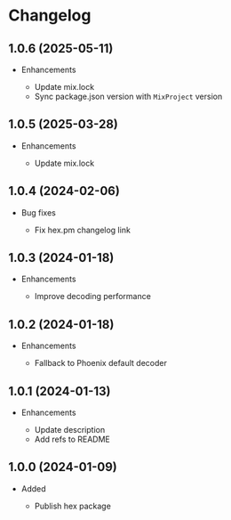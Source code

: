 # Changelog

## 1.0.6 (2025-05-11)

* Enhancements

  * Update mix.lock
  * Sync package.json version with `MixProject` version

## 1.0.5 (2025-03-28)

* Enhancements

  * Update mix.lock

## 1.0.4 (2024-02-06)

* Bug fixes

  * Fix hex.pm changelog link

## 1.0.3 (2024-01-18)

* Enhancements

  * Improve decoding performance

## 1.0.2 (2024-01-18)

* Enhancements

  * Fallback to Phoenix default decoder

## 1.0.1 (2024-01-13)

* Enhancements

  * Update description
  * Add refs to README

## 1.0.0 (2024-01-09)

* Added

  * Publish hex package
